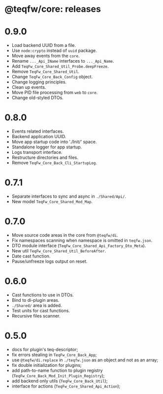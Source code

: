 # @teqfw/core: releases

# 0.9.0

* Load backend UUID from a file.
* Use `node:crypto` instead of `uuid` package.
* Move away events from the `core`.
* Rename `..._Api_IName` interfaces to `..._Api_Name`.
* Add `TeqFw_Core_Shared_Util_Probe.deepFreeze`.
* Remove `TeqFw_Core_Shared_Util`.
* Change `TeqFw_Core_Back_Config` object.
* Change logging principles.
* Clean up events.
* Move PID file processing from `web` to `core`.
* Change old-styled DTOs.

# 0.8.0

* Events related interfaces.
* Backend application UUID.
* Move app startup code into './Init/' space.
* Standalone logger for app startup.
* Logs transport interface.
* Restructure directories and files.
* Remove `TeqFw_Core_Back_Cli_StartupLog`.

# 0.7.1

* Separate interfaces to sync and async in `./Shared/Api/`.
* New model `TeqFw_Core_Shared_Mod_Map`.

# 0.7.0

* Move source code areas in the core from `@teqfw/di`.
* Fix namespaces scanning when namespace is omitted in `teqfw.json`.
* DTO module interface (`TeqFw_Core_Shared_Api_Factory_Dto_Meta`).
* New util `TeqFw_Core_Shared_Util_BeforeAfter`.
* Date cast function.
* Pause/unfreeze logs output on reset.

# 0.6.0

* Cast functions to use in DTOs.
* Bind to di-plugin areas.
* `./Shared/` area is added.
* Test units for cast functions.
* Recursive files scanner.

# 0.5.0

* docs for plugin's teq-descriptor;
* fix errors stealing in `TeqFw_Core_Back_App`;
* use `@teqfw/di.replace` in `./teqfw.json` as an object and not as an array;
* fix double initialization for plugins;
* add path-to-name function to plugin registry (`TeqFw_Core_Back_Mod_Init_Plugin_Registry`);
* add backend only utils (`TeqFw_Core_Back_Util`);
* interface for actions (`TeqFw_Core_Shared_Api_Action`);
